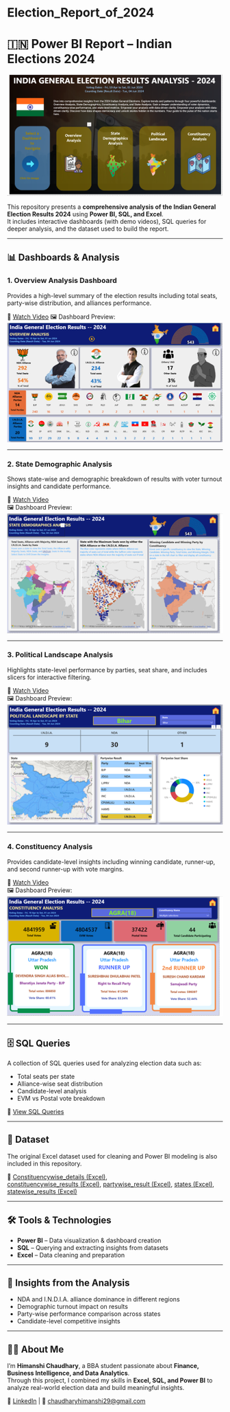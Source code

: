 # Election_Report_of_2024
# 🇮🇳 Power BI Report – Indian Elections 2024

<p align="center">
  <img src="E_Front_Page.png" alt="Election Report 2024 Front Page" width="800">
</p>

This repository presents a **comprehensive analysis of the Indian General Election Results 2024** using **Power BI, SQL, and Excel**.  
It includes interactive dashboards (with demo videos), SQL queries for deeper analysis, and the dataset used to build the report.

---

## 📊 Dashboards & Analysis

### 1. Overview Analysis Dashboard
Provides a high-level summary of the election results including total seats, party-wise distribution, and alliances performance.  

🎥 [Watch Video](Overview_analysis.mp4)
🖼️ Dashboard Preview:  
![Overview Dashboard](E_Overview_A.png)

---

### 2. State Demographic Analysis
Shows state-wise and demographic breakdown of results with voter turnout insights and candidate performance.  

🎥 [Watch Video](State_Demographics_Analysis.mp4)  
🖼️ Dashboard Preview:  
![State Demographics](E_State_demographic.png)

---

### 3. Political Landscape Analysis
Highlights state-level performance by parties, seat share, and includes slicers for interactive filtering.  

🎥 [Watch Video](Political_Landscape.mp4)  
🖼️ Dashboard Preview:  
![Political Landscape](E_Landscap_a.png)

---

### 4. Constituency Analysis
Provides candidate-level insights including winning candidate, runner-up, and second runner-up with vote margins.  

🎥 [Watch Video](Constituency_Analysis.mp4)  
🖼️ Dashboard Preview:  
![Constituency Analysis](E_Constituency_a.png)

---

## 🗄️ SQL Queries
A collection of SQL queries used for analyzing election data such as:  
- Total seats per state  
- Alliance-wise seat distribution  
- Candidate-level analysis  
- EVM vs Postal vote breakdown  

📂 [View SQL Queries](SQL_Queries.pdf)  

---

## 📑 Dataset
The original Excel dataset used for cleaning and Power BI modeling is also included in this repository.  

📂 [Constituencywise_details (Excel)](constituencywise_details.csv),   
[constituencywise_results (Excel)](constituencywise_results.csv), 
[partywise_result (Excel)](partywise_results.csv), 
[states (Excel)](states.csv), 
[statewise_results (Excel)](statewise_results.csv) 

---

## 🛠️ Tools & Technologies
- **Power BI** – Data visualization & dashboard creation  
- **SQL** – Querying and extracting insights from datasets  
- **Excel** – Data cleaning and preparation  

---

## 🚀 Insights from the Analysis
- NDA and I.N.D.I.A. alliance dominance in different regions  
- Demographic turnout impact on results  
- Party-wise performance comparison across states  
- Candidate-level competitive insights  

---

## 👩‍💻 About Me
I’m **Himanshi Chaudhary**, a BBA student passionate about **Finance, Business Intelligence, and Data Analytics**.  
Through this project, I combined my skills in **Excel, SQL, and Power BI** to analyze real-world election data and build meaningful insights.  

🔗 [LinkedIn](https://www.linkedin.com/in/himanshi-chaudhary-200985313/) | 📧 chaudharyhimanshi29@gmail.com
